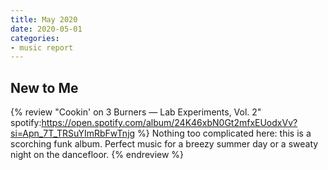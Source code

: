 ```yaml
---
title: May 2020
date: 2020-05-01
categories:
- music report
---
```


## New to Me

{% review "Cookin' on 3 Burners — Lab Experiments, Vol. 2"
  spotify:https://open.spotify.com/album/24K46xbN0Gt2mfxEUodxVv?si=Apn_7T_TRSuYImRbFwTnjg
%}
  Nothing too complicated here: this is a scorching funk album. Perfect music for a breezy summer day or a sweaty night on the dancefloor.
{% endreview %}
